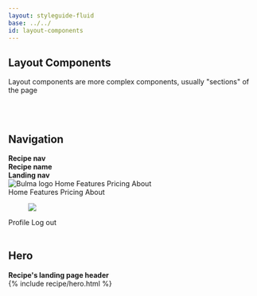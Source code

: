 ```yaml
---
layout: styleguide-fluid
base: ../../
id: layout-components
---
```

<section>
  <div class="intro container">
    <h1 class="title is-1">Layout Components</h1>
    <p>Layout components are more complex components, usually "sections" of the page</p>
  </div>
  <br>
  <br>
  <div class="container">
    <h2 class="title is-2">Navigation</h2>
    <strong>Recipe nav</strong>
  </div>
  <div class="component-container">
    <nav class="nav has-shadow">
      <div class="container">
        <div class="nav-left">
          <a class="nav-item">
            <strong>Recipe name</strong>
          </a>
        </div>
      </div>
    </nav>
  </div>
  <div class="container">
    <strong>Landing nav</strong>
  </div>
  <div class="component-container">
    <nav class="nav">
      <div class="container">
        <div class="nav-left">
          <a class="nav-item">
            <img src="http://bulma.io/images/bulma-logo.png" alt="Bulma logo">
          </a>
          <a class="nav-item is-tab is-hidden-mobile is-active">Home</a>
          <a class="nav-item is-tab is-hidden-mobile">Features</a>
          <a class="nav-item is-tab is-hidden-mobile">Pricing</a>
          <a class="nav-item is-tab is-hidden-mobile">About</a>
        </div>
        <span class="nav-toggle">
          <span></span>
          <span></span>
          <span></span>
        </span>
        <div class="nav-right nav-menu">
          <a class="nav-item is-tab is-hidden-tablet is-active">Home</a>
          <a class="nav-item is-tab is-hidden-tablet">Features</a>
          <a class="nav-item is-tab is-hidden-tablet">Pricing</a>
          <a class="nav-item is-tab is-hidden-tablet">About</a>
          <a class="nav-item is-tab">
            <figure class="image is-16x16" style="margin-right: 8px;">
              <img src="http://bulma.io/images/jgthms.png">
            </figure>
            Profile
          </a>
          <a class="nav-item is-tab">Log out</a>
        </div>
      </div>
    </nav>
  </div>
</section>
<section>
  <div class="container">
    <br>
    <h2 class="title is-2">Hero</h2>
    <strong>Recipe's landing page header</strong>
  </div>
  <div class="component-container">
    {% include recipe/hero.html %}
  </div>
</section>
